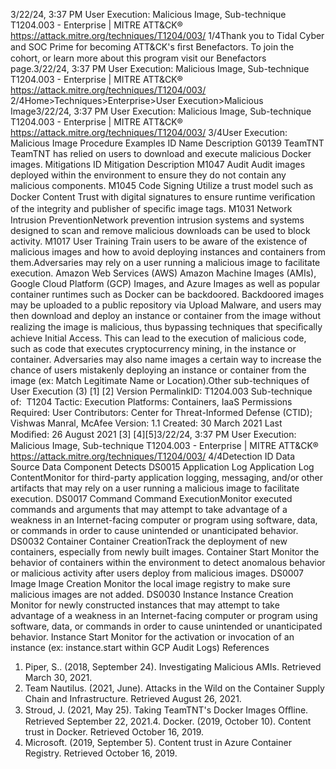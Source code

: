 3/22/24, 3:37 PM User Execution: Malicious Image, Sub-technique T1204.003 - Enterprise | MITRE ATT&CK®
https://attack.mitre.org/techniques/T1204/003/ 1/4Thank you to Tidal Cyber and SOC Prime for becoming ATT&CK's ﬁrst Benefactors. To join the cohort, or learn more about this program visit our
Benefactors page.3/22/24, 3:37 PM User Execution: Malicious Image, Sub-technique T1204.003 - Enterprise | MITRE ATT&CK®
https://attack.mitre.org/techniques/T1204/003/ 2/4Home>Techniques>Enterprise>User Execution>Malicious Image3/22/24, 3:37 PM User Execution: Malicious Image, Sub-technique T1204.003 - Enterprise | MITRE ATT&CK®
https://attack.mitre.org/techniques/T1204/003/ 3/4User Execution: Malicious Image
Procedure Examples
ID Name Description
G0139 TeamTNT TeamTNT has relied on users to download and execute malicious Docker images.
Mitigations
ID Mitigation Description
M1047 Audit Audit images deployed within the environment to ensure they do not contain any malicious
components.
M1045 Code Signing Utilize a trust model such as Docker Content Trust with digital signatures to ensure runtime
veriﬁcation of the integrity and publisher of speciﬁc image tags.
M1031 Network Intrusion
PreventionNetwork prevention intrusion systems and systems designed to scan and remove malicious
downloads can be used to block activity.
M1017 User Training Train users to be aware of the existence of malicious images and how to avoid deploying instances
and containers from them.Adversaries may rely on a user running a malicious image to facilitate execution. Amazon Web Services (AWS) Amazon Machine Images
(AMIs), Google Cloud Platform (GCP) Images, and Azure Images as well as popular container runtimes such as Docker can be backdoored.
Backdoored images may be uploaded to a public repository via Upload Malware, and users may then download and deploy an instance or
container from the image without realizing the image is malicious, thus bypassing techniques that speciﬁcally achieve Initial Access. This
can lead to the execution of malicious code, such as code that executes cryptocurrency mining, in the instance or container.
Adversaries may also name images a certain way to increase the chance of users mistakenly deploying an instance or container from the
image (ex: Match Legitimate Name or Location).Other sub-techniques of User Execution (3)
[1]
[2]
Version PermalinkID: T1204.003
Sub-technique of:  T1204
 
Tactic: Execution
 
Platforms: Containers, IaaS
 
Permissions Required: User
Contributors: Center for Threat-Informed Defense (CTID); Vishwas Manral, McAfee
Version: 1.1
Created: 30 March 2021
Last Modiﬁed: 26 August 2021
[3]
[4][5]3/22/24, 3:37 PM User Execution: Malicious Image, Sub-technique T1204.003 - Enterprise | MITRE ATT&CK®
https://attack.mitre.org/techniques/T1204/003/ 4/4Detection
ID Data Source Data Component Detects
DS0015 Application Log Application Log
ContentMonitor for third-party application logging, messaging, and/or other artifacts that may
rely on a user running a malicious image to facilitate execution.
DS0017 Command Command
ExecutionMonitor executed commands and arguments that may attempt to take advantage of a
weakness in an Internet-facing computer or program using software, data, or
commands in order to cause unintended or unanticipated behavior.
DS0032 Container Container
CreationTrack the deployment of new containers, especially from newly built images.
Container Start Monitor the behavior of containers within the environment to detect anomalous
behavior or malicious activity after users deploy from malicious images.
DS0007 Image Image Creation Monitor the local image registry to make sure malicious images are not added.
DS0030 Instance Instance Creation Monitor for newly constructed instances that may attempt to take advantage of a
weakness in an Internet-facing computer or program using software, data, or
commands in order to cause unintended or unanticipated behavior.
Instance Start Monitor for the activation or invocation of an instance (ex: instance.start within GCP
Audit Logs)
References
1. Piper, S.. (2018, September 24). Investigating Malicious AMIs.
Retrieved March 30, 2021.
2. Team Nautilus. (2021, June). Attacks in the Wild on the
Container Supply Chain and Infrastructure. Retrieved August
26, 2021.
3. Stroud, J. (2021, May 25). Taking TeamTNT's Docker Images
Oﬄine. Retrieved September 22, 2021.4. Docker. (2019, October 10). Content trust in Docker. Retrieved
October 16, 2019.
5. Microsoft. (2019, September 5). Content trust in Azure
Container Registry. Retrieved October 16, 2019.
